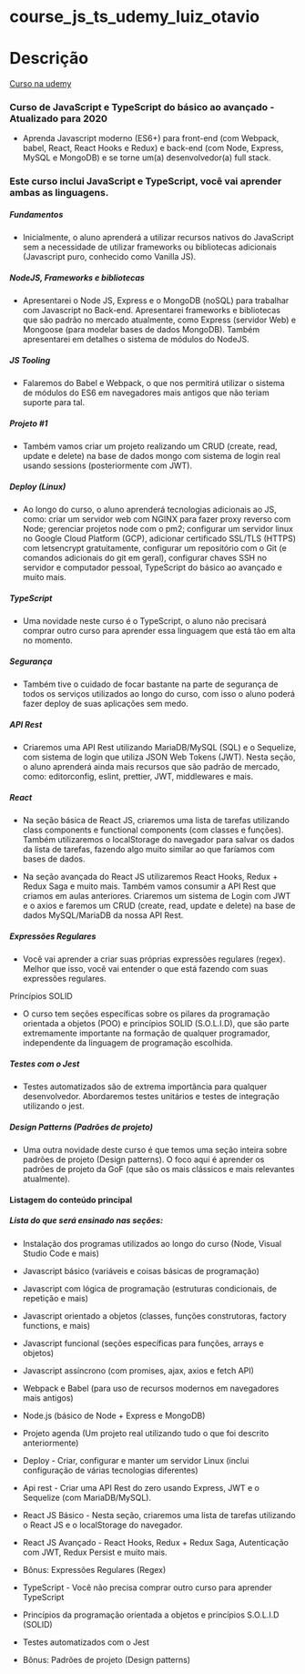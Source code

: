 # course_js_ts_udemy_luiz_otavio

# Descrição

[Curso na udemy](https://www.udemy.com/course/curso-de-javascript-moderno-do-basico-ao-avancado/ "É pago, mas valo os 22 conto. :)")

### Curso de JavaScript e TypeScript do básico ao avançado - Atualizado para 2020

* Aprenda Javascript moderno (ES6+) para front-end (com Webpack, babel, React, React Hooks e Redux) e back-end (com Node, Express, MySQL e MongoDB) e se torne um(a) desenvolvedor(a) full stack.

### Este curso inclui JavaScript e TypeScript, você vai aprender ambas as linguagens.

##### Fundamentos

* Inicialmente, o aluno aprenderá a utilizar recursos nativos do JavaScript sem a necessidade de utilizar frameworks ou bibliotecas adicionais (Javascript puro, conhecido como Vanilla JS).

##### NodeJS, Frameworks e bibliotecas

* Apresentarei o Node JS, Express e o MongoDB (noSQL) para trabalhar com Javascript no Back-end. Apresentarei frameworks e bibliotecas que são padrão no mercado atualmente, como Express (servidor Web) e Mongoose (para modelar bases de dados MongoDB). Também apresentarei em detalhes o sistema de módulos do NodeJS.

##### JS Tooling

* Falaremos do Babel e Webpack, o que nos permitirá utilizar o sistema de módulos do ES6 em navegadores mais antigos que não teriam suporte para tal.

##### Projeto #1

* Também vamos criar um projeto realizando um CRUD (create, read, update e delete) na base de dados mongo com sistema de login real usando sessions (posteriormente com JWT).

##### Deploy (Linux)

* Ao longo do curso, o aluno aprenderá tecnologias adicionais ao JS, como: criar um servidor web com NGINX para fazer proxy reverso com Node; gerenciar projetos node com o pm2; configurar um servidor linux no Google Cloud Platform (GCP), adicionar certificado SSL/TLS (HTTPS) com letsencrypt gratuitamente, configurar um repositório com o Git (e comandos adicionais do git em geral), configurar chaves SSH no servidor e computador pessoal, TypeScript do básico ao avançado e muito mais.

##### TypeScript

* Uma novidade neste curso é o TypeScript, o aluno não precisará comprar outro curso para aprender essa linguagem que está tão em alta no momento.

##### Segurança

* Também tive o cuidado de focar bastante na parte de segurança de todos os serviços utilizados ao longo do curso, com isso o aluno poderá fazer deploy de suas aplicações sem medo.

##### API Rest

* Criaremos uma API Rest utilizando MariaDB/MySQL (SQL) e o Sequelize, com sistema de login que utiliza JSON Web Tokens (JWT). Nesta seção, o aluno aprenderá ainda mais recursos que são padrão de mercado, como: editorconfig, eslint, prettier, JWT, middlewares e mais.

##### React

* Na seção básica de React JS, criaremos uma lista de tarefas utilizando class components e functional components (com classes e funções). Também utilizaremos o localStorage do navegador para salvar os dados da lista de tarefas, fazendo algo muito similar ao que faríamos com bases de dados.

* Na seção avançada do React JS utilizaremos React Hooks, Redux + Redux Saga e muito mais. Também vamos consumir a API Rest que criamos em aulas anteriores. Criaremos um sistema de Login com JWT e o axios e faremos um CRUD (create, read, update e delete) na base de dados MySQL/MariaDB da nossa API Rest.

##### Expressões Regulares

* Você vai aprender a criar suas próprias expressões regulares (regex). Melhor que isso, você vai entender o que está fazendo com suas expressões regulares.

Princípios SOLID

* O curso tem seções específicas sobre os pilares da programação orientada a objetos (POO) e princípios SOLID (S.O.L.I.D), que são parte extremamente importante na formação de qualquer programador, independente da linguagem de programação escolhida.

##### Testes com o Jest

* Testes automatizados são de extrema importância para qualquer desenvolvedor. Abordaremos testes unitários e testes de integração utilizando o jest.

##### Design Patterns (Padrões de projeto)

* Uma outra novidade deste curso é que temos uma seção inteira sobre padrões de projeto (Design patterns). O foco aqui é aprender os padrões de projeto da GoF (que são os mais clássicos e mais relevantes atualmente).

#### Listagem do conteúdo principal

##### Lista do que será ensinado nas seções:

* Instalação dos programas utilizados ao longo do curso (Node, Visual Studio Code e mais)

* Javascript básico (variáveis e coisas básicas de programação)

* Javascript com lógica de programação (estruturas condicionais, de repetição e mais)

* Javascript orientado a objetos (classes, funções construtoras, factory functions, e mais)

* Javascript funcional (seções específicas para funções, arrays e objetos)

* Javascript assíncrono (com promises, ajax, axios e fetch API)

* Webpack e Babel (para uso de recursos modernos em navegadores mais antigos)

* Node.js (básico de Node + Express e MongoDB)

* Projeto agenda (Um projeto real utilizando tudo o que foi descrito anteriormente)

* Deploy - Criar, configurar e manter um servidor Linux (inclui configuração de várias tecnologias diferentes)

* Api rest - Criar uma API Rest do zero usando Express, JWT e o Sequelize (com MariaDB/MySQL).

* React JS Básico - Nesta seção, criaremos uma lista de tarefas utilizando o React JS e o localStorage do navegador.

* React JS Avançado - React Hooks, Redux + Redux Saga, Autenticação com JWT, Redux Persist e muito mais.

* Bônus: Expressões Regulares (Regex)

* TypeScript - Você não precisa comprar outro curso para aprender TypeScript

* Princípios da programação orientada a objetos e princípios S.O.L.I.D (SOLID)

* Testes automatizados com o Jest

* Bônus: Padrões de projeto (Design patterns)